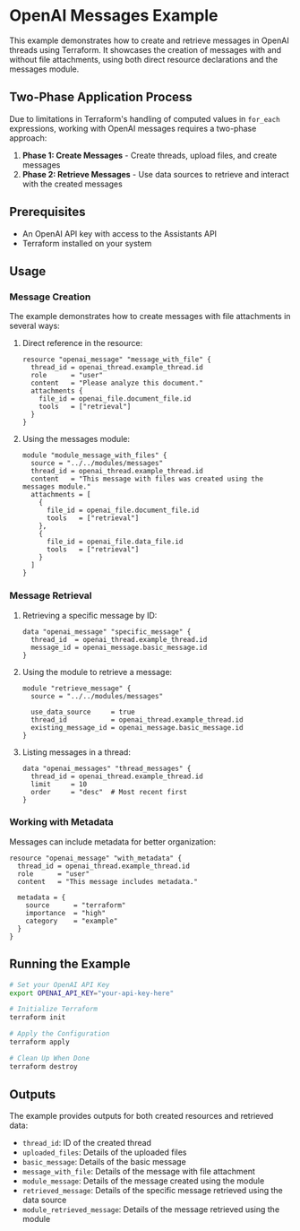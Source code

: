 # OpenAI Messages Example

This example demonstrates how to create and retrieve messages in OpenAI threads using Terraform. It showcases the creation of messages with and without file attachments, using both direct resource declarations and the messages module.

## Two-Phase Application Process

Due to limitations in Terraform's handling of computed values in `for_each` expressions, working with OpenAI messages requires a two-phase approach:

1. **Phase 1: Create Messages** - Create threads, upload files, and create messages
2. **Phase 2: Retrieve Messages** - Use data sources to retrieve and interact with the created messages

## Prerequisites

- An OpenAI API key with access to the Assistants API
- Terraform installed on your system

## Usage

### Message Creation

The example demonstrates how to create messages with file attachments in several ways:

1. Direct reference in the resource:
   ```hcl
   resource "openai_message" "message_with_file" {
     thread_id = openai_thread.example_thread.id
     role      = "user"
     content   = "Please analyze this document."
     attachments {
       file_id = openai_file.document_file.id
       tools   = ["retrieval"]
     }
   }
   ```

2. Using the messages module:
   ```hcl
   module "module_message_with_files" {
     source = "../../modules/messages"
     thread_id = openai_thread.example_thread.id
     content   = "This message with files was created using the messages module."
     attachments = [
       {
         file_id = openai_file.document_file.id
         tools   = ["retrieval"]
       },
       {
         file_id = openai_file.data_file.id
         tools   = ["retrieval"]
       }
     ]
   }
   ```

### Message Retrieval

1. Retrieving a specific message by ID:
   ```hcl
   data "openai_message" "specific_message" {
     thread_id  = openai_thread.example_thread.id
     message_id = openai_message.basic_message.id
   }
   ```

2. Using the module to retrieve a message:
   ```hcl
   module "retrieve_message" {
     source = "../../modules/messages"
     
     use_data_source     = true
     thread_id           = openai_thread.example_thread.id
     existing_message_id = openai_message.basic_message.id
   }
   ```

3. Listing messages in a thread:
   ```hcl
   data "openai_messages" "thread_messages" {
     thread_id = openai_thread.example_thread.id
     limit     = 10
     order     = "desc"  # Most recent first
   }
   ```

### Working with Metadata

Messages can include metadata for better organization:

```hcl
resource "openai_message" "with_metadata" {
  thread_id = openai_thread.example_thread.id
  role      = "user"
  content   = "This message includes metadata."
  
  metadata = {
    source      = "terraform"
    importance  = "high"
    category    = "example"
  }
}
```

## Running the Example

```bash
# Set your OpenAI API Key
export OPENAI_API_KEY="your-api-key-here"

# Initialize Terraform
terraform init

# Apply the Configuration
terraform apply

# Clean Up When Done
terraform destroy
```

## Outputs

The example provides outputs for both created resources and retrieved data:

- `thread_id`: ID of the created thread
- `uploaded_files`: Details of the uploaded files
- `basic_message`: Details of the basic message
- `message_with_file`: Details of the message with file attachment
- `module_message`: Details of the message created using the module
- `retrieved_message`: Details of the specific message retrieved using the data source
- `module_retrieved_message`: Details of the message retrieved using the module 